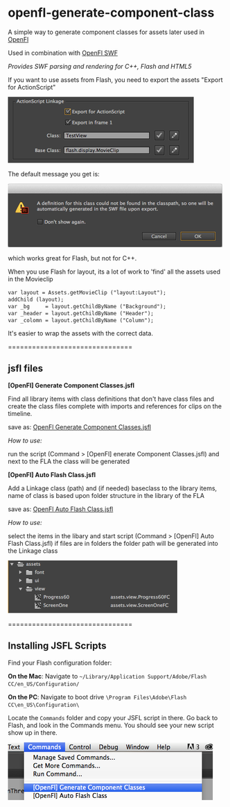 openfl-generate-component-class
===============================

A simple way to generate component classes for assets later used in [OpenFl](http://www.openfl.org/)


Used in combination with [OpenFl SWF](https://github.com/openfl/swf)

_Provides SWF parsing and rendering for C++, Flash and HTML5_

If you want to use assets from Flash, you need to export the assets "Export for ActionScript"

![image](img/flash_linkage_screenshot.png)

The default message you get is:

![image](img/flash_message_screenshot.png)

which works great for Flash, but not for C++.


When you use Flash for layout, its a lot of work to 'find' all the assets used in the Movieclip

```
var layout = Assets.getMovieClip ("layout:Layout");
addChild (layout);
var _bg     = layout.getChildByName ("Background");
var _header = layout.getChildByName ("Header");
var _colomn = layout.getChildByName ("Column");
```			

It's easier to wrap the assets with the correct data.

===============================

## jsfl files

**[OpenFl] Generate Component Classes.jsfl**

Find all library items with class definitions that don't have class files and create the class files complete with imports and references for clips on the timeline.

save as:
[OpenFl Generate Component Classes.jsfl](https://raw.githubusercontent.com/MatthijsKamstra/openfl-generate-component-class/master/jsfl/%5BOpenFl%5D%20Generate%20Component%20Classes.jsfl)

_How to use:_

run the script (Command > [OpenFl] enerate Component Classes.jsfl)
and next to the FLA the class will be generated



**[OpenFl] Auto Flash Class.jsfl**

Add a Linkage class (path) and (if needed) baseclass to the library items, name of class is based upon folder structure in the library of the FLA

save as:
[OpenFl Auto Flash Class.jsfl](https://raw.githubusercontent.com/MatthijsKamstra/openfl-generate-component-class/master/jsfl/%5BOpenFl%5D%20Auto%20Flash%20Class.jsfl)

_How to use:_

select the items in the libary and start script (Command > [OpenFl] Auto Flash Class.jsfl)
if files are in folders the folder path will be generated into the Linkage class

![image](img/flash_lib_screenshot.png)


===============================
## Installing JSFL Scripts

Find your Flash configuration folder:

**On the Mac**: Navigate to `~/Library/Application Support/Adobe/Flash CC/en_US/Configuration/`

**On the PC**: Navigate to boot drive `\Program Files\Adobe\Flash CC\en_US\Configuration\`

Locate the `Commands` folder and copy your JSFL script in there.
Go back to Flash, and look in the Commands menu. You should see your new script show up in there.

![image](img/flash_command_screenshot.png)

